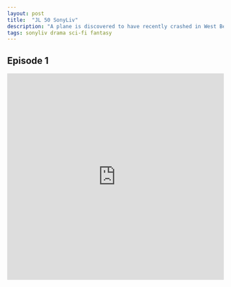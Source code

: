 ```yaml
---
layout: post
title:  "JL 50 SonyLiv"
description: "A plane is discovered to have recently crashed in West Bengal. However, what is so baffling about the incident is that plane originally went missing 35 years ago."
tags: sonyliv drama sci-fi fantasy
---
```


## Episode 1

<div class="responsive-container">
<iframe src="https://drive.google.com/file/d/1QSL-v0rh5L1BxBje5hVWrT0Z1hLb4ts7/preview" frameborder="0" marginwidth="0" marginheight="0" scrolling="NO" width="100%" height="480" allowfullscreen></iframe>
<div style="width: 80px; height: 80px; position: absolute; opacity: 0; right: 0px; top: 0px;"> </div></div>
